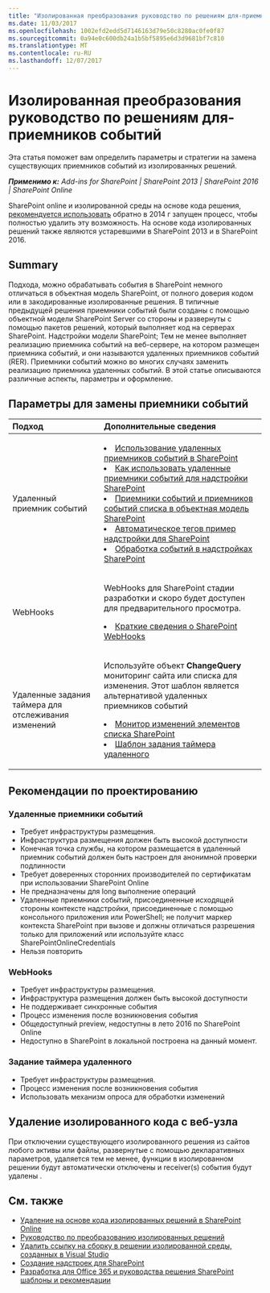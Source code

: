 ```yaml
---
title: "Изолированная преобразования руководство по решениям для-приемников событий"
ms.date: 11/03/2017
ms.openlocfilehash: 1002efd2edd5d7146163d79e50c8280ac0fe0f87
ms.sourcegitcommit: 0a94e0c600db24a1b5bf5895e6d3d9681bf7c810
ms.translationtype: MT
ms.contentlocale: ru-RU
ms.lasthandoff: 12/07/2017
---
```

# <a name="sandbox-solution-transformation-guidance---event-receivers"></a>Изолированная преобразования руководство по решениям для-приемников событий 
Эта статья поможет вам определить параметры и стратегии на замена существующих приемников событий из изолированных решений.

_**Применимо к:** Add-ins for SharePoint | SharePoint 2013 | SharePoint 2016 | SharePoint Online_

SharePoint online и изолированной среды на основе кода решения, [рекомендуется использовать](https://blogs.msdn.microsoft.com/sharepointdev/2014/01/14/deprecation-of-custom-code-in-sandboxed-solutions/) обратно в 2014 г запущен процесс, чтобы полностью удалить эту возможность. На основе кода изолированных решений также являются устаревшими в SharePoint 2013 и в SharePoint 2016.

## <a name="summary"></a>Summary

Подхода, можно обрабатывать события в SharePoint немного отличаться в объектная модель SharePoint, от полного доверия кодом или в закодированные изолированные решения. В типичные предыдущей решения приемники событий были созданы с помощью объектной модели SharePoint Server со стороны и развернуты с помощью пакетов решений, который выполняет код на серверах SharePoint. Надстройки модели SharePoint; Тем не менее выполняет реализацию приемника событий на веб-сервере, на котором размещен приемника событий, и они называются удаленных приемников событий (RER). Приемники событий можно во многих случаях заменить реализацию приемника удаленных событий. В этой статье описываются различные аспекты, параметры и оформление.


## <a name="options-for-replacing-event-receivers"></a>Параметры для замены приемники событий
<a name="sectionSection2"> </a>

|**Подход**|**Дополнительные сведения**|
|:-----|:-----|
|Удаленный приемник событий|</p><lu><li>[Использование удаленных приемников событий в SharePoint](https://msdn.microsoft.com/en-us/pnp_articles/use-remote-event-receivers-in-sharepoint)</li><li>[Как использовать удаленные приемники событий для надстройки SharePoint](https://channel9.msdn.com/blogs/OfficeDevPnP/How-to-use-remote-event-receivers-for-your-SharePoint-add-ins)</li><li>[Приемники событий и приемников событий списка в объектная модель SharePoint](https://msdn.microsoft.com/en-us/pnp_articles/event-receiver-and-list-event-receiver-sharepoint-add-in)</li></lu><li>[Автоматическое тегов пример надстройки для SharePoint](https://msdn.microsoft.com/en-us/pnp_articles/autotagging-sample-app-for-sharepoint)</li><li>[Обработка событий в надстройках SharePoint](https://msdn.microsoft.com/en-us/library/office/jj220048.aspx)</li></lu></p>|
|WebHooks|<p>WebHooks для SharePoint стадии разработки и скоро будет доступен для предварительного просмотра.<lu><li>[Краткие сведения о SharePoint WebHooks](http://dev.office.com/blogs/introducing-sharepoint-webhooks)</li></p>
|Удаленные задания таймера для отслеживания изменений|<p>Используйте объект **ChangeQuery** мониторинг сайта или списка для изменения. Этот шаблон является альтернативой удаленных приемников событий<lu><li>[Монитор изменений элементов списка SharePoint](https://github.com/SharePoint/PnP/tree/master/Samples/Core.ListItemChangeMonitor)</li><li>[Шаблон задания таймера удаленного](https://github.com/SharePoint/PnP/tree/master/Samples/Core.SimpleTimerJob)</p>|

## <a name="design-considerations"></a>Рекомендации по проектированию
### <a name="remote-event-receivers"></a>Удаленные приемники событий
- Требует инфраструктуры размещения.
- Инфраструктура размещения должен быть высокой доступности
- Конечная точка службы, на котором размещается в удаленный приемник событий должен быть настроен для анонимной проверки подлинности
- Требует доверенных сторонних производителей по сертификатам при использовании SharePoint Online
- Не предназначены для long выполнение операций 
- Удаленные приемники событий, присоединенные исходящей стороны контексте надстройки, присоединенные с помощью консольного приложения или PowerShell; не получит маркер контекста SharePoint при вызове и должны отличаться разрешения только для приложений или используйте класс SharePointOnlineCredentials
- Нельзя повторить 

### <a name="webhooks"></a>WebHooks
- Требует инфраструктуры размещения.
- Инфраструктура размещения должен быть высокой доступности
- Не поддерживает синхронные события
- Процесс изменения после возникновения события
- Общедоступный preview, недоступны в лето 2016 по SharePoint Online
- Недоступно в SharePoint в локальной построена на данный момент.

### <a name="remote-timer-job"></a>Задание таймера удаленного
- Требует инфраструктуры размещения.
- Процесс изменения после возникновения события
- Использовать механизм опроса для обработки изменений

## <a name="removing-your-sandbox-code-from-your-site"></a>Удаление изолированного кода с веб-узла
<a name="sectionSection3"></a>При отключении существующего изолированного решения из сайтов любого активы или файлы, развернутые с помощью декларативных параметров, удаляется тем не менее, функции в изолированном решении будут автоматически отключены и receiver(s) события будут удалены . 

## <a name="see-also"></a>См. также
<a name="bk_addresources"> </a>
-  [Удаление на основе кода изолированных решений в SharePoint Online](http://dev.office.com/blogs/removing-code-based-sandbox-solutions-in-sharepoint-online)
-  [Руководство по преобразованию изолированных решений](https://msdn.microsoft.com/en-us/pnp_articles/sandbox-solution-transformation-guidance)
-  [Удалить ссылку на сборку в решении изолированной среды, созданных в Visual Studio](https://support.microsoft.com/en-us/kb/3183084)
-  [Создание надстроек для SharePoint](https://msdn.microsoft.com/library/office/fp179930.aspx)
-  [Разработка для Office 365 и руководства решения SharePoint шаблоны и рекомендации](https://msdn.microsoft.com/en-us/pnp_articles/office-365-development-patterns-and-practices-solution-guidance)
